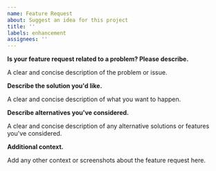 ```yaml
---
name: Feature Request
about: Suggest an idea for this project
title: ''
labels: enhancement
assignees: ''
---
```


**Is your feature request related to a problem? Please describe.**

A clear and concise description of the problem or issue.

**Describe the solution you'd like.**

A clear and concise description of what you want to happen.

**Describe alternatives you've considered.**

A clear and concise description of any alternative solutions or features you've considered.

**Additional context.**

Add any other context or screenshots about the feature request here.
